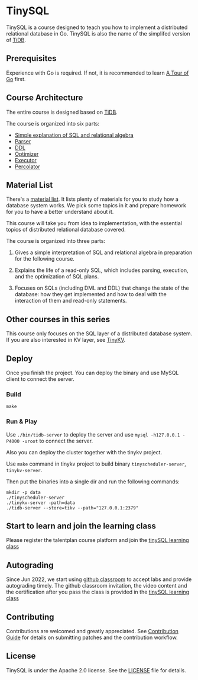 # TinySQL

TinySQL is a course designed to teach you how to implement a distributed relational database in Go. TinySQL is also the name of the simplifed version of [TiDB](https://github.com/pingcap/tidb).

## Prerequisites

Experience with Go is required. If not, it is recommended to learn [A Tour of Go](https://tour.golang.org/) first.

## Course Architecture

The entire course is designed based on [TiDB](https://github.com/pingcap/tidb).

The course is organized into six parts:

- [Simple explanation of SQL and relational algebra](./courses/proj1-README-zh_CN.md)
- [Parser](./courses/proj2-README-zh_CN.md)
- [DDL](./courses/proj3-README-zh_CN.md)
- [Optimizer](./courses/proj4-README-zh_CN.md)
- [Executor](./courses/proj5-README-zh_CN.md)
- [Percolator](./courses/proj6-README-zh_CN.md)

## Material List

There's a [material list](./courses/material.md). It lists plenty of materials for you to study how a database system works. We pick some topics in it and prepare homework for you to have a better understand about it.

This course will take you from idea to implementation, with the essential topics of distributed relational database covered. 

The course is organized into three parts:

1. Gives a simple interpretation of SQL and relational algebra in preparation for the following course.

2. Explains the life of a read-only SQL, which includes parsing, execution, and the optimization of SQL plans.

3. Focuses on SQLs (including DML and DDL) that change the state of the database: how they get implemented and how to deal with the interaction of them and read-only statements.

## Other courses in this series

This course only focuses on the SQL layer of a distributed database system. If you are also interested in KV layer, see [TinyKV](https://github.com/pingcap-incubator/tinykv).

## Deploy

Once you finish the project. You can deploy the binary and use MySQL client to connect the server.

### Build

```
make
```

### Run & Play

Use `./bin/tidb-server` to deploy the server and use `mysql -h127.0.0.1 -P4000 -uroot` to connect the server.

Also you can deploy the cluster together with the tinykv project.

Use `make` command in tinykv project to build binary `tinyscheduler-server`, `tinykv-server`.

Then put the binaries into a single dir and run the following commands:

```
mkdir -p data
./tinyscheduler-server
./tinykv-server -path=data
./tidb-server --store=tikv --path="127.0.0.1:2379"
```
## Start to learn and join the learning class

Please register the talentplan course platform and join the [tinySQL learning class](https://talentplan.edu.pingcap.com/catalog/info/id:234)

## Autograding

Since Jun 2022, we start using [github classroom](./classroom.md) to accept labs and provide autograding timely. The github classroom invitation, the video content and the certification after you pass the class is  provided in the [tinySQL learning class](https://talentplan.edu.pingcap.com/catalog/info/id:234)

## Contributing

Contributions are welcomed and greatly appreciated. See [Contribution Guide](https://github.com/pingcap/community/tree/master/contributors) for details on submitting patches and the contribution workflow.

## License

TinySQL is under the Apache 2.0 license. See the [LICENSE](./LICENSE) file for details.
